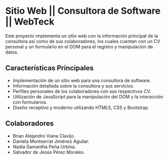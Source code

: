 <h1>Sitio Web || Consultora de Software || WebTeck</h1>

 <p>Este proyecto implementa un sitio web con la información principal de la consultora así como de sus colaboradores, los cuales cuentan con un CV personal y un formulario en el DOM para el registro y manipulación de datos.</p>

<h2>Características Principales</h2>
<ul>  
    <li>Implementación de un sitio web para una consultora de software.</li>
    <li>Información detallada sobre la consultora y sus servicios.</li>
    <li>Perfiles personales de los colaboradores con sus respectivos CV.</li>
    <li>Utilización de JavaScript para la manipulación del DOM y la interacción con formularios.</li>
    <li>Diseño receptivo y moderno utilizando HTML5, CSS y Bootstrap.</li>
</ul>

<h2>Colaboradores</h2>
<ul>
    <li>Brian Alejandro Viana Clavijo.</li>
    <li>Daniela Montserrat Jiménez Aguilar.</li>
    <li>Nadia Samantha Peña Urbina.</li>
    <li>Salvador de Jesús Pérez Morales.</li>
</ul>